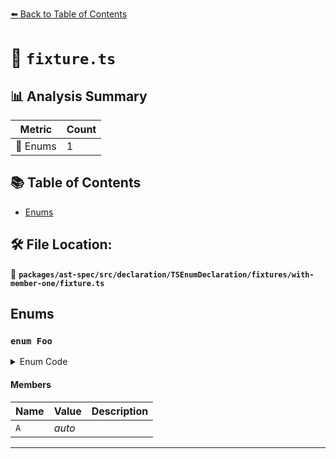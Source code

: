 [⬅️ Back to Table of Contents](../../../../../../../index.md)

# 📄 `fixture.ts`

## 📊 Analysis Summary

| Metric | Count |
|--------|-------|
| 🎯 Enums | 1 |


## 📚 Table of Contents

- [Enums](#enums)

## 🛠️ File Location:
📂 **`packages/ast-spec/src/declaration/TSEnumDeclaration/fixtures/with-member-one/fixture.ts`**

## Enums

### `enum Foo`

<details><summary>Enum Code</summary>

```ts
enum Foo {
  A,
}
```
</details>

#### Members

| Name | Value | Description |
|------|-------|-------------|
| `A` | *auto* |  |


---